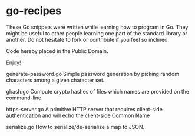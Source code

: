go-recipes
==========

These Go snippets were written while learning how to program in
Go. They might be useful to other people learning one part of the
standard library or another. Do not hesitate to fork or
contribute if you feel so inclined.

Code hereby placed in the Public Domain.

Enjoy!

generate-password.go
    Simple password generation by picking random characters
    among a given character set.

ghash.go
    Compute crypto hashes of files which names are provided
    on the command-line.

https-server.go
    A primitive HTTP server that requires client-side authentication
    and will echo the client-side Common Name

serialize.go
    How to serialize/de-serialize a map to JSON.

